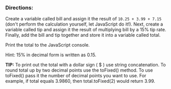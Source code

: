 <h3>Directions:</h3>
Create a variable called bill and assign it the result of <code>10.25 + 3.99 + 7.15</code> (don't perform the calculation yourself, let JavaScript do it!). Next, create a variable called tip and assign it the result of multiplying bill by a 15% tip rate. Finally, add the bill and tip together and store it into a variable called total.

Print the total to the JavaScript console.

Hint: 15% in decimal form is written as 0.15.

<strong>TIP:</strong> To print out the total with a dollar sign ( $ ) use string concatenation. To round total up by two decimal points use the toFixed() method. To use toFixed() pass it the number of decimal points you want to use. For example, if total equals 3.9860, then total.toFixed(2) would return 3.99.
